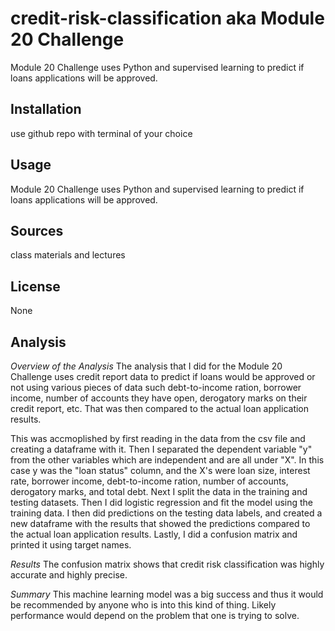 # credit-risk-classification aka Module 20 Challenge

Module 20 Challenge uses Python and supervised learning to predict if loans applications will be approved. 

## Installation

use github repo with terminal of your choice

## Usage

Module 20 Challenge uses Python and supervised learning to predict if loans applications will be approved. 

## Sources

class materials and lectures

## License

None

## Analysis

*Overview of the Analysis*
The analysis that I did for the Module 20 Challenge uses credit report data to predict if loans would be approved or not using various pieces of data such debt-to-income ration, borrower income, number of accounts they have open, derogatory marks on their credit report, etc. That was then compared to the actual loan application results. 

This was accmoplished by first reading in the data from the csv file and creating a dataframe with it. Then I separated the dependent variable "y" from the other variables which are independent and are all under "X". In this case y was the "loan status" column, and the X's were loan size, interest rate, borrower income, debt-to-income ration, number of accounts,
derogatory marks, and total debt. Next I split the data in the training and testing datasets. Then I did logistic regression and fit the model using the training data. I then did predictions on the testing data labels, and created a new dataframe with the results that showed the predictions compared to the actual loan application results. Lastly, I did a confusion matrix and printed it using target names.

*Results*
The confusion matrix shows that credit risk classification was highly accurate and highly precise. 

*Summary*
This machine learning model was a big success and thus it would be recommended by anyone who is into this kind of thing. Likely performance would depend on the problem that one is trying to solve.
